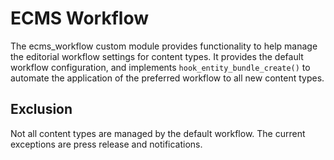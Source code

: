 # ECMS Workflow

The ecms_workflow custom module provides functionality to help manage
the editorial workflow settings for content types. It provides the
default workflow configuration, and implements `hook_entity_bundle_create()`
to automate the application of the preferred workflow to all new content types.

## Exclusion

Not all content types are managed by the default workflow. The current
exceptions are press release and notifications.

